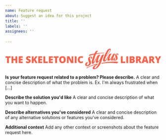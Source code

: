 ```yaml
---
name: Feature request
about: Suggest an idea for this project
title: ''
labels: ''
assignees: ''

---
```


![Banner representing the Skeletonic Stylus Library](../../images/skeletonic-stylus-readme.svg)

**Is your feature request related to a problem? Please describe.**
A clear and concise description of what the problem is. Ex. I'm always frustrated when [...]

**Describe the solution you'd like**
A clear and concise description of what you want to happen.

**Describe alternatives you've considered**
A clear and concise description of any alternative solutions or features you've considered.

**Additional context**
Add any other context or screenshots about the feature request here.

